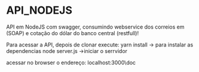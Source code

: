 # API_NODEJS
API em NodeJS com swagger, consumindo webservice dos correios em (SOAP) e cotação do dólar do banco central (restfull)!

Para acessar a API, depois de clonar execute:
  yarn install -> para instalar as dependencias
  node server.js ->iniciar o serrvidor 
  
  acessar no browser o endereço: localhost:3000\doc
